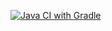 [![Java CI with Gradle](https://github.com/EvgeniiaSanochkina/-aqa-homework-task2-fixed/actions/workflows/gradle.yml/badge.svg)](https://github.com/EvgeniiaSanochkina/-aqa-homework-task2-fixed/actions/workflows/gradle.yml) 
